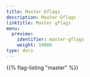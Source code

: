 ```yaml
---
title: Master Gflags
description: Master Gflags
linktitle: Master gflags
menu:
  preview:
    identifier: master-gflags
    weight: 10000
type: docs
---
```


{{% flag-listing "master" %}}
